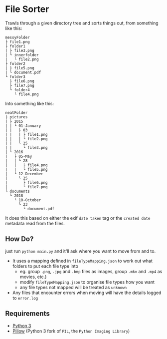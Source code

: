 # File Sorter

Trawls through a given directory tree and sorts things out, from something like this:

```
messyFolder
├ file1.png
├ folder1
| ├ file3.png
| └ innerfolder
|   └ file2.png
├ folder2
| ├ file5.png
| └ document.pdf
└ folder3
  ├ file6.png
  ├ file7.png
  └ folder4
    └ file4.png
```

Into something like this:

```
neatFolder
├ pictures
| ├ 2015
| | └ 01-January
| |   ├ 03
| |   | ├ file1.png
| |   | └ file2.png
| |   └ 25
| |     └ file3.png
| └ 2016
|   ├ 05-May
|   | └ 28
|   |   ├ file4.png
|   |   └ file5.png
|   └ 12-December
|     └ 25
|       ├ file6.png
|       └ file7.png
└ documents
  └ 2018
    └ 10-October
      └ 23
        └ document.pdf
```

It does this based on either the exif `date taken` tag or the `created date` metadata read from the files.

## How Do?

just run `python main.py` and it'll ask where you want to move from and to.

- It uses a mapping defined in `fileTypeMapping.json` to work out what folders to put each file type into
  - eg. group `.png`, `.jpg` and `.bmp` files as images, group `.mkv` and `.mp4` as movies, etc.)
  - modify `fileTypeMapping.json` to organise file types how you want
  - any file types not mapped will be treated as `unknown`
- Any files that encounter errors when moving will have the details logged to `error.log`

## Requirements

- [Python 3](https://www.python.org/)
- [Pillow](https://pillow.readthedocs.io/en/stable/installation.html) (Python 3 fork of `PIL`, the `Python Imaging Library`)
 